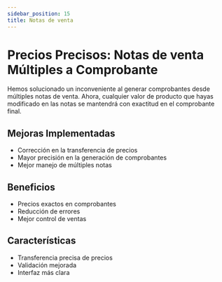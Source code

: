 ```yaml
---
sidebar_position: 15
title: Notas de venta
---
```


# Precios Precisos: Notas de venta Múltiples a Comprobante

Hemos solucionado un inconveniente al generar comprobantes desde múltiples notas de venta. Ahora, cualquier valor de producto que hayas modificado en las notas se mantendrá con exactitud en el comprobante final.

## Mejoras Implementadas

- Corrección en la transferencia de precios
- Mayor precisión en la generación de comprobantes
- Mejor manejo de múltiples notas

## Beneficios

- Precios exactos en comprobantes
- Reducción de errores
- Mejor control de ventas

## Características

- Transferencia precisa de precios
- Validación mejorada
- Interfaz más clara 